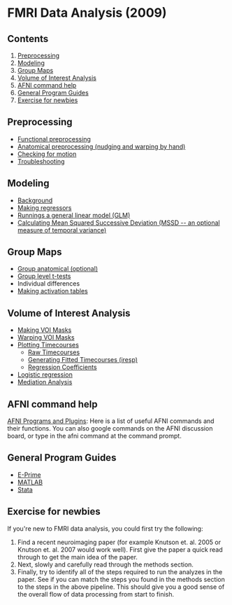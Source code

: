 # FMRI Data Analysis (2009)

## Contents
  1. [Preprocessing](#preprocessing)
  2. [Modeling](#modeling)
  3. [Group Maps](#group-maps)
  4. [Volume of Interest Analysis](#VOI-analysis)
  5. [AFNI command help](#AFNI)
  6. [General Program Guides](#program-guides)
  7. [Exercise for newbies](#newbies)

<a name='preprocessing'></a>
## Preprocessing
  - [Functional preprocessing](functional-preprocessing.md)
  - [Anatomical preprocessing (nudging and warping by hand)](anatomical-preprocessing.md)
  - [Checking for motion](checking-for-motion.md)
  - [Troubleshooting](troubleshooting.md)

<a name='modeling'></a>
## Modeling
  - [Background]()
  - [Making regressors]()
  - [Runnings a general linear model (GLM)]()
  - [Calculating Mean Squared Successive Deviation (MSSD -- an optional measure of temporal variance)]()

<a name='group-maps'></a>
## Group Maps
  - [Group anatomical (optional)]()
  - [Group level t-tests]()
  - Individual differences
  - [Making activation tables]()

<a name='VOI-analysis'></a>
## Volume of Interest Analysis
  - [Making VOI Masks]()
  - [Warping VOI Masks]()
  - [Plotting Timecourses]()
      - [Raw Timecourses]()
      - [Generating Fitted Timecourses (iresp)]()
      - [Regression Coefficients]()
  - [Logistic regression]()
  - [Mediation Analysis]()

<a name='AFNI'></a>
## AFNI command help
[AFNI Programs and Plugins](): Here is a list of useful AFNI commands and their functions. You can also google commands on the AFNI discussion board, or type in the afni command at the command prompt.

<a name='program-guides'></a>
## General Program Guides
  - [E-Prime]()
  - [MATLAB]()
  - [Stata]()

<a name='newbies'></a>
## Exercise for newbies
If you're new to FMRI data analysis, you could first try the following: 
  1. Find a recent neuroimaging paper (for example Knutson et. al. 2005 or Knutson et. al. 2007 would work well). First give the paper a quick read through to get the main idea of the paper. 
  2. Next, slowly and carefully read through the methods section. 
  3. Finally, try to identify all of the steps required to run the analyzes in the paper. See if you can match the steps you found in the methods section to the steps in the above pipeline. 
This should give you a good sense of the overall flow of data processing from start to finish.
